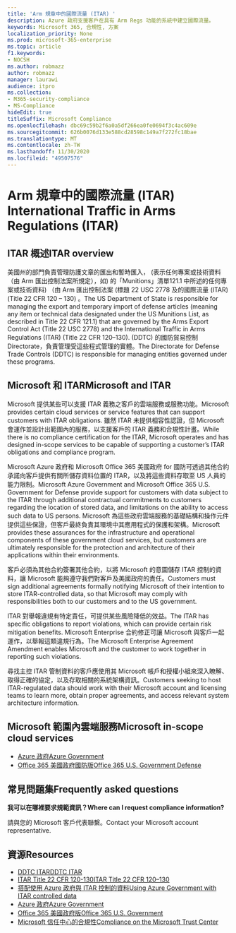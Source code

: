 ```yaml
---
title: 'Arm 規章中的國際流量 (ITAR) '
description: Azure 政府支援客戶在具有 Arm Regs 功能的系統中建立國際流量。
keywords: Microsoft 365, 合規性, 方案
localization_priority: None
ms.prod: microsoft-365-enterprise
ms.topic: article
f1.keywords:
- NOCSH
ms.author: robmazz
author: robmazz
manager: laurawi
audience: itpro
ms.collection:
- M365-security-compliance
- MS-Compliance
hideEdit: true
titleSuffix: Microsoft Compliance
ms.openlocfilehash: dbc69c59b2f6a0a5df266ea0fe0694f3c4ac609e
ms.sourcegitcommit: 626b0076d133e588cd28598c149a7f272fc18bae
ms.translationtype: MT
ms.contentlocale: zh-TW
ms.lasthandoff: 11/30/2020
ms.locfileid: "49507576"
---
```

# <a name="international-traffic-in-arms-regulations-itar"></a><span data-ttu-id="4ee39-104">Arm 規章中的國際流量 (ITAR) </span><span class="sxs-lookup"><span data-stu-id="4ee39-104">International Traffic in Arms Regulations (ITAR)</span></span>

## <a name="itar-overview"></a><span data-ttu-id="4ee39-105">ITAR 概述</span><span class="sxs-lookup"><span data-stu-id="4ee39-105">ITAR overview</span></span>

<span data-ttu-id="4ee39-106">美國州的部門負責管理防護文章的匯出和暫時匯入， (表示任何專案或技術資料（由 Arm 匯出控制法案所規定），如) 的「Munitions」清單121.1 中所述的任何專案或技術資料) （由 Arm 匯出控制法案 (標題 22 USC 2778 及的國際流量 (ITAR)  (Title 22 CFR 120 – 130) 。</span><span class="sxs-lookup"><span data-stu-id="4ee39-106">The US Department of State is responsible for managing the export and temporary import of defense articles (meaning any item or technical data designated under the US Munitions List, as described in Title 22 CFR 121.1) that are governed by the Arms Export Control Act (Title 22 USC 2778) and the International Traffic in Arms Regulations (ITAR) (Title 22 CFR 120–130).</span></span> <span data-ttu-id="4ee39-107"> (DDTC) 的國防貿易控制 Directorate，負責管理受這些程式管理的實體。</span><span class="sxs-lookup"><span data-stu-id="4ee39-107">The Directorate for Defense Trade Controls (DDTC) is responsible for managing entities governed under these programs.</span></span>

## <a name="microsoft-and-itar"></a><span data-ttu-id="4ee39-108">Microsoft 和 ITAR</span><span class="sxs-lookup"><span data-stu-id="4ee39-108">Microsoft and ITAR</span></span>

<span data-ttu-id="4ee39-109">Microsoft 提供某些可以支援 ITAR 義務之客戶的雲端服務或服務功能。</span><span class="sxs-lookup"><span data-stu-id="4ee39-109">Microsoft provides certain cloud services or service features that can support customers with ITAR obligations.</span></span> <span data-ttu-id="4ee39-110">雖然 ITAR 未提供相容性認證，但 Microsoft 會運作並設計出範圍內的服務，以支援客戶的 ITAR 義務和合規性計畫。</span><span class="sxs-lookup"><span data-stu-id="4ee39-110">While there is no compliance certification for the ITAR, Microsoft operates and has designed in-scope services to be capable of supporting a customer’s ITAR obligations and compliance program.</span></span>  
  
<span data-ttu-id="4ee39-111">Microsoft Azure 政府和 Microsoft Office 365 美國政府 for 國防可透過其他合約承諾向客戶提供有關所儲存資料位置的 ITAR，以及將這些資料存取至 US 人員的能力限制。</span><span class="sxs-lookup"><span data-stu-id="4ee39-111">Microsoft Azure Government and Microsoft Office 365 U.S. Government for Defense provide support for customers with data subject to the ITAR through additional contractual commitments to customers regarding the location of stored data, and limitations on the ability to access such data to US persons.</span></span> <span data-ttu-id="4ee39-112">Microsoft 為這些政府雲端服務的基礎結構和操作元件提供這些保證，但客戶最終負責其環境中其應用程式的保護和架構。</span><span class="sxs-lookup"><span data-stu-id="4ee39-112">Microsoft provides these assurances for the infrastructure and operational components of these government cloud services, but customers are ultimately responsible for the protection and architecture of their applications within their environments.</span></span>  
  
<span data-ttu-id="4ee39-113">客戶必須為其他合約簽署其他合約，以將 Microsoft 的意圖儲存 ITAR 控制的資料，讓 Microsoft 能夠遵守我們對客戶及美國政府的責任。</span><span class="sxs-lookup"><span data-stu-id="4ee39-113">Customers must sign additional agreements formally notifying Microsoft of their intention to store ITAR-controlled data, so that Microsoft may comply with responsibilities both to our customers and to the US government.</span></span>  
  
<span data-ttu-id="4ee39-114">ITAR 對舉報違規有特定責任，可提供某些風險降低的效益。</span><span class="sxs-lookup"><span data-stu-id="4ee39-114">The ITAR has specific obligations to report violations, which can provide certain risk mitigation benefits.</span></span> <span data-ttu-id="4ee39-115">Microsoft Enterprise 合約修正可讓 Microsoft 與客戶一起運作，以舉報這類違規行為。</span><span class="sxs-lookup"><span data-stu-id="4ee39-115">The Microsoft Enterprise Agreement Amendment enables Microsoft and the customer to work together in reporting such violations.</span></span>  
  
<span data-ttu-id="4ee39-116">尋找主控 ITAR 管制資料的客戶應使用其 Microsoft 帳戶和授權小組來深入瞭解、取得正確的協定，以及存取相關的系統架構資訊。</span><span class="sxs-lookup"><span data-stu-id="4ee39-116">Customers seeking to host ITAR-regulated data should work with their Microsoft account and licensing teams to learn more, obtain proper agreements, and access relevant system architecture information.</span></span>

## <a name="microsoft-in-scope-cloud-services"></a><span data-ttu-id="4ee39-117">Microsoft 範圍內雲端服務</span><span class="sxs-lookup"><span data-stu-id="4ee39-117">Microsoft in-scope cloud services</span></span>

- [<span data-ttu-id="4ee39-118">Azure 政府</span><span class="sxs-lookup"><span data-stu-id="4ee39-118">Azure Government</span></span>](https://aka.ms/AzureCompliance)
- [<span data-ttu-id="4ee39-119">Office 365 美國政府國防版</span><span class="sxs-lookup"><span data-stu-id="4ee39-119">Office 365 U.S. Government Defense</span></span>](https://go.microsoft.com/fwlink/p/?LinkID=2077751)

## <a name="frequently-asked-questions"></a><span data-ttu-id="4ee39-120">常見問題集</span><span class="sxs-lookup"><span data-stu-id="4ee39-120">Frequently asked questions</span></span>

<span data-ttu-id="4ee39-121">**我可以在哪裡要求規範資訊？**</span><span class="sxs-lookup"><span data-stu-id="4ee39-121">**Where can I request compliance information?**</span></span>

<span data-ttu-id="4ee39-122">請與您的 Microsoft 客戶代表聯繫。</span><span class="sxs-lookup"><span data-stu-id="4ee39-122">Contact your Microsoft account representative.</span></span>

## <a name="resources"></a><span data-ttu-id="4ee39-123">資源</span><span class="sxs-lookup"><span data-stu-id="4ee39-123">Resources</span></span>

- [<span data-ttu-id="4ee39-124">DDTC ITAR</span><span class="sxs-lookup"><span data-stu-id="4ee39-124">DDTC ITAR</span></span>](https://www.pmddtc.state.gov/?id=ddtc_kb_article_page&sys_id=24d528fddbfc930044f9ff621f961987)
- [<span data-ttu-id="4ee39-125">ITAR Title 22 CFR 120-130</span><span class="sxs-lookup"><span data-stu-id="4ee39-125">ITAR Title 22 CFR 120–130</span></span>](https://aka.ms/itar)
- [<span data-ttu-id="4ee39-126">搭配使用 Azure 政府與 ITAR 控制的資料</span><span class="sxs-lookup"><span data-stu-id="4ee39-126">Using Azure Government with ITAR controlled data</span></span>](https://aka.ms/azure-itar-guide)
- [<span data-ttu-id="4ee39-127">Azure 政府</span><span class="sxs-lookup"><span data-stu-id="4ee39-127">Azure Government</span></span>](https://azure.microsoft.com/features/gov/)
- [<span data-ttu-id="4ee39-128">Office 365 美國政府版</span><span class="sxs-lookup"><span data-stu-id="4ee39-128">Office 365 U.S. Government</span></span>](https://products.office.com/government/office-365-web-services-for-government)
- [<span data-ttu-id="4ee39-129">Microsoft 信任中心的合規性</span><span class="sxs-lookup"><span data-stu-id="4ee39-129">Compliance on the Microsoft Trust Center</span></span>](https://www.microsoft.com/trust-center/compliance/compliance-overview)
